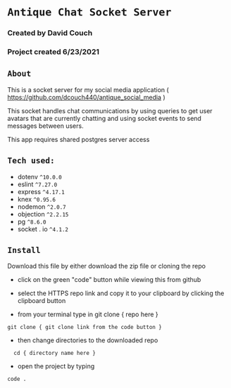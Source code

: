 # `Antique Chat Socket Server`

### Created by David Couch

### Project created 6/23/2021

## `About`

This is a socket server for my social media application ( https://github.com/dcouch440/antique_social_media )

This socket handles chat communications by using queries to get user avatars that are currently chatting and using socket events to send messages between users.
  
This app requires shared postgres server access
  
## `Tech used:`
  - dotenv `^10.0.0`
  - eslint `^7.27.0`
  - express `^4.17.1`
  - knex `^0.95.6`
  - nodemon `^2.0.7`
  - objection `^2.2.15`
  - pg `^8.6.0`
  - socket . io `^4.1.2`
  
## `Install`
Download this file by either download the zip file or cloning the repo

- click on the green "code" button while viewing this from github

- select the HTTPS repo link and copy it to your clipboard by clicking the clipboard button

- from your terminal type in git clone { repo here }

```
git clone { git clone link from the code button }
```

- then change directories to the downloaded repo

```
  cd { directory name here }
```

- open the project by typing

```
code .
```